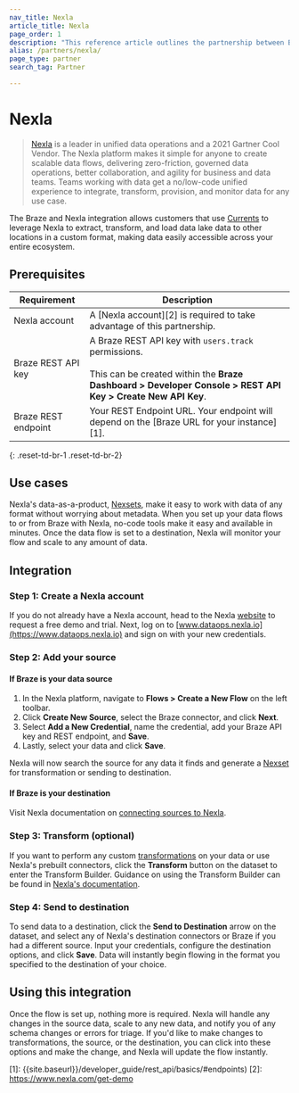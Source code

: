 ```yaml
---
nav_title: Nexla
article_title: Nexla
page_order: 1
description: "This reference article outlines the partnership between Braze and Nexla, a unified data operations platform that allows Braze Currents users to extract, transform, and load data lake data to other locations in a custom format."
alias: /partners/nexla/
page_type: partner
search_tag: Partner

---
```


# Nexla

> [Nexla](https://www.nexla.com) is a leader in unified data operations and a 2021 Gartner Cool Vendor. The Nexla platform makes it simple for anyone to create scalable data flows, delivering zero-friction, governed data operations, better collaboration, and agility for business and data teams. Teams working with data get a no/low-code unified experience to integrate, transform, provision, and monitor data for any use case. 

The Braze and Nexla integration allows customers that use [Currents]({{site.baseurl}}/user_guide/data_and_analytics/braze_currents/setting_up_currents/) to leverage Nexla to extract, transform, and load data lake data to other locations in a custom format, making data easily accessible across your entire ecosystem.

## Prerequisites

| Requirement | Description |
|---|---|
| Nexla account | A [Nexla account][2] is required to take advantage of this partnership. |
| Braze REST API key | A Braze REST API key with `users.track` permissions. <br><br> This can be created within the **Braze Dashboard > Developer Console > REST API Key > Create New API Key**. |
| Braze REST endpoint  | Your REST Endpoint URL. Your endpoint will depend on the [Braze URL for your instance][1]. |
{: .reset-td-br-1 .reset-td-br-2}

## Use cases

Nexla's data-as-a-product, [Nexsets](https://nexla.zendesk.com/hc/en-us/articles/360052999674-Dataset-Information), make it easy to work with data of any format without worrying about metadata. When you set up your data flows to or from Braze with Nexla, no-code tools make it easy and available in minutes. Once the data flow is set to a destination, Nexla will monitor your flow and scale to any amount of data.

## Integration

### Step 1: Create a Nexla account

If you do not already have a Nexla account, head to the Nexla [website](https://www.nexla.com) to request a free demo and trial. Next, log on to [www.dataops.nexla.io](https://www.dataops.nexla.io) and sign on with your new credentials.

### Step 2: Add your source

#### If Braze is your data source
1. In the Nexla platform, navigate to **Flows > Create a New Flow** on the left toolbar.
2. Click **Create New Source**, select the Braze connector, and click **Next**. 
3. Select **Add a New Credential**, name the credential, add your Braze API key and REST endpoint, and **Save**.
4. Lastly, select your data and click **Save**. 

Nexla will now search the source for any data it finds and generate a [Nexset](https://nexla.zendesk.com/hc/en-us/articles/360052999674-Dataset-Information) for transformation or sending to destination.

#### If Braze is your destination

Visit Nexla documentation on [connecting sources to Nexla](https://nexla.zendesk.com/hc/en-us/sections/115001685927-Create-a-Data-Source).

### Step 3: Transform (optional)

If you want to perform any custom [transformations](https://nexla.zendesk.com/hc/en-us/sections/115001686007-Transformations) on your data or use Nexla's prebuilt connectors, click the **Transform** button on the dataset to enter the Transform Builder. Guidance on using the Transform Builder can be found in [Nexla's documentation](https://nexla.zendesk.com/hc/en-us/articles/360000590468-How-to-Transform-your-Data).

### Step 4: Send to destination

To send data to a destination, click the **Send to Destination** arrow on the dataset, and select any of Nexla's destination connectors or Braze if you had a different source. Input your credentials, configure the destination options, and click **Save**. Data will instantly begin flowing in the format you specified to the destination of your choice.

## Using this integration

Once the flow is set up, nothing more is required. Nexla will handle any changes in the source data, scale to any new data, and notify you of any schema changes or errors for triage. If you'd like to make changes to transformations, the source, or the destination, you can click into these options and make the change, and Nexla will update the flow instantly.

[1]: {{site.baseurl}}/developer_guide/rest_api/basics/#endpoints)
[2]: https://www.nexla.com/get-demo